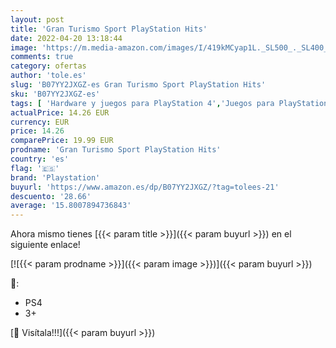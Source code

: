 ```yaml
---
layout: post
title: 'Gran Turismo Sport PlayStation Hits'
date: 2022-04-20 13:18:44
image: 'https://m.media-amazon.com/images/I/419kMCyap1L._SL500_._SL400_.jpg'
comments: true
category: ofertas
author: 'tole.es'
slug: 'B07YY2JXGZ-es Gran Turismo Sport PlayStation Hits'
sku: 'B07YY2JXGZ-es'
tags: [ 'Hardware y juegos para PlayStation 4','Juegos para PlayStation 4','Videojuegos','playstation','🇪🇸', ]
actualPrice: 14.26 EUR
currency: EUR
price: 14.26
comparePrice: 19.99 EUR
prodname: 'Gran Turismo Sport PlayStation Hits'
country: 'es'
flag: '🇪🇸'
brand: 'Playstation'
buyurl: 'https://www.amazon.es/dp/B07YY2JXGZ/?tag=tolees-21'
descuento: '28.66'
average: '15.8007894736843'
---
```


Ahora mismo tienes [{{< param title >}}]({{< param buyurl >}}) en el siguiente enlace!

[![{{< param prodname >}}]({{< param image >}})]({{< param buyurl >}})

🔎:

- PS4
- 3+

[🛒 Visítala!!!]({{< param buyurl >}})
